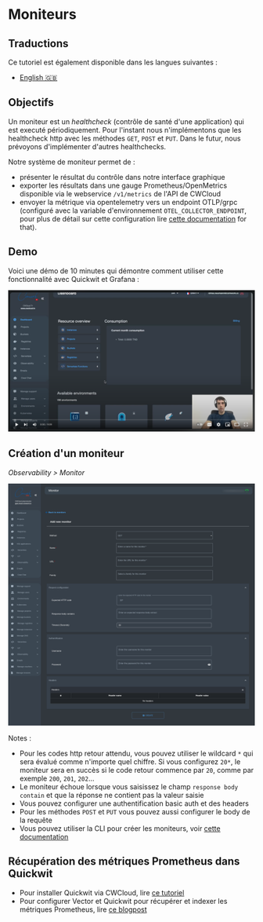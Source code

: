 # Moniteurs

## Traductions

Ce tutoriel est également disponible dans les langues suivantes :
* [English 🇬🇧](../../../../tutorials/observability/monitor.md)

## Objectifs

Un moniteur est un _healthcheck_ (contrôle de santé d'une application) qui est executé périodiquement. Pour l'instant nous n'implémentons que les healthcheck http avec les méthodes `GET`, `POST` et `PUT`. Dans le futur, nous prévoyons d'implémenter d'autres healthchecks.

Notre système de moniteur permet de :
* présenter le résultat du contrôle dans notre interface graphique
* exporter les résultats dans une gauge Prometheus/OpenMetrics disponible via le webservice `/v1/metrics` de l'API de CWCloud
* envoyer la métrique via opentelemetry vers un endpoint OTLP/grpc (configuré avec la variable d'environnement `OTEL_COLLECTOR_ENDPOINT`, pour plus de détail sur cette configuration lire [cette documentation](../selfhosted.md#observabilité) for that).

## Demo

Voici une démo de 10 minutes qui démontre comment utiliser cette fonctionnalité avec Quickwit et Grafana :

[![monitors_demo](../../../../img/monitor/monitor_with_quickwit_and_grafana_demo.png)](https://youtu.be/DYu6m1JQ-ds)

## Création d'un moniteur

_Observability > Monitor_

![monitors_create_interface](../../../../img/monitor/monitors_create_interface.png)

Notes :
* Pour les codes http retour attendu, vous pouvez utiliser le wildcard `*` qui sera évalué comme n'importe quel chiffre. Si vous configurez `20*`, le moniteur sera en succès si le code retour commence par `20`, comme par exemple `200`, `201`, `202`...
* Le moniteur échoue lorsque vous saisissez le champ `response body contain` et que la réponse ne contient pas la valeur saisie
* Vous pouvez configurer une authentification basic auth et des headers
* Pour les méthodes `POST` et `PUT` vous pouvez aussi configurer le body de la requête
* Vous pouvez utiliser la CLI pour créer les moniteurs, voir [cette documentation](../cli/public.md#moniteurs)

## Récupération des métriques Prometheus dans Quickwit

* Pour installer Quickwit via CWCloud, lire [ce tutoriel](./quickwit.md)
* Pour configurer Vector et Quickwit pour récupérer et indexer les métriques Prometheus, lire [ce blogpost](https://www.comwork.io/blog/quickwit-metrics)
